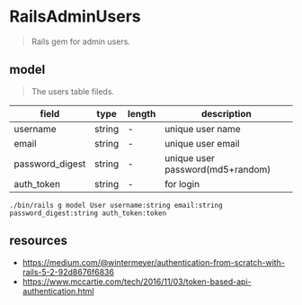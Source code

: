 # RailsAdminUsers
> Rails gem for admin users.

## model
> The users table fileds.

| field           | type   | length | description                      |
| --------------- | ------ | ------ | -------------------------------- |
| username        | string | -      | unique user name                 |
| email           | string | -      | unique user email                |
| password_digest | string | -      | unique user password(md5+random) |
| auth_token      | string | -      | for login                        |

```shell
./bin/rails g model User username:string email:string password_digest:string auth_token:token
```

## resources
- https://medium.com/@wintermeyer/authentication-from-scratch-with-rails-5-2-92d8676f6836
- https://www.mccartie.com/tech/2016/11/03/token-based-api-authentication.html